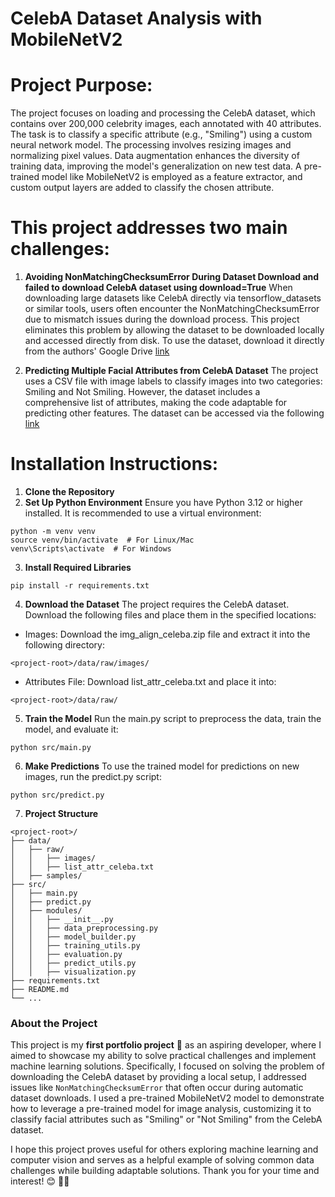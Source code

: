 # CelebA Dataset Analysis with MobileNetV2

# Project Purpose:
The project focuses on loading and processing the CelebA dataset, which contains over 200,000 celebrity images, each annotated with 40 attributes. The task is to classify a specific attribute (e.g., "Smiling") using a custom neural network model. The processing involves resizing images and normalizing pixel values. Data augmentation enhances the diversity of training data, improving the model's generalization on new test data. A pre-trained model like MobileNetV2 is employed as a feature extractor, and custom output layers are added to classify the chosen attribute.

# This project addresses two main challenges:

1. **Avoiding NonMatchingChecksumError During Dataset Download and failed to download CelebA dataset using download=True** 
When downloading large datasets like CelebA directly via tensorflow_datasets or similar tools, users often encounter the NonMatchingChecksumError due to mismatch issues during the download process. This project eliminates this problem by allowing the dataset to be downloaded locally and accessed directly from disk. To use the dataset, download it directly from the authors' Google Drive [link](https://drive.google.com/drive/folders/0B7EVK8r0v71pTUZsaXdaSnZBZzg?resourcekey=0-rJlzl934LzC-Xp28GeIBzQ)

2. **Predicting Multiple Facial Attributes from CelebA Dataset**
The project uses a CSV file with image labels to classify images into two categories: Smiling and Not Smiling. However, the dataset includes a comprehensive list of attributes, making the code adaptable for predicting other features. The dataset can be accessed via the following [link](https://drive.google.com/drive/folders/0B7EVK8r0v71pOC0wOVZlQnFfaGs?resourcekey=0-pEjrQoTrlbjZJO2UL8K_WQ)


# Installation Instructions:
1. **Clone the Repository**
2. **Set Up Python Environment**
   Ensure you have Python 3.12 or higher installed. It is recommended to use a virtual environment:
```
python -m venv venv
source venv/bin/activate  # For Linux/Mac
venv\Scripts\activate  # For Windows
```
3. **Install Required Libraries**
```
pip install -r requirements.txt
```
4. **Download the Dataset**
   The project requires the CelebA dataset. Download the following files and place them in the specified locations:
- Images: Download the img_align_celeba.zip file and extract it into the following directory:
```
<project-root>/data/raw/images/
```
- Attributes File: Download list_attr_celeba.txt and place it into:
```
<project-root>/data/raw/
```
5. **Train the Model**
Run the main.py script to preprocess the data, train the model, and evaluate it:
```
python src/main.py
```
6. **Make Predictions**
To use the trained model for predictions on new images, run the predict.py script:
```
python src/predict.py
```
7. **Project Structure**
```
<project-root>/
├── data/
│   ├── raw/
│   │   ├── images/                 
│   │   ├── list_attr_celeba.txt
│   ├── samples/   
├── src/
│   ├── main.py                     
│   ├── predict.py                  
│   ├── modules/
│   │   ├── __init__.py
│   │   ├── data_preprocessing.py   
│   │   ├── model_builder.py       
│   │   ├── training_utils.py       
│   │   ├── evaluation.py
│   │   ├── predict_utils.py
│   │   ├── visualization.py       
├── requirements.txt                
├── README.md                       
└── ...
```
   
### About the Project
This project is my **first portfolio project** :brain: as an aspiring developer, where I aimed to showcase my ability to solve practical challenges and implement machine learning solutions. Specifically, I focused on solving the problem of downloading the CelebA dataset by providing a local setup, I addressed issues like `NonMatchingChecksumError` that often occur during automatic dataset downloads. I used a pre-trained MobileNetV2 model to demonstrate how to leverage a pre-trained model for image analysis, customizing it to classify facial attributes such as "Smiling" or "Not Smiling" from the CelebA dataset.

I hope this project proves useful for others exploring machine learning and computer vision and serves as a helpful example of solving common data challenges while building adaptable solutions. Thank you for your time and interest! 😊 :woman_student:
